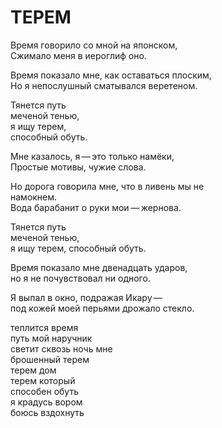 # ТЕРЕМ

<div>

Время говорило со мной на японском,\
Сжимало меня в иероглиф оно.

Время показало мне, как оставаться плоским,\
Но я непослушный сматывался веретеном.

Тянется путь\
меченой тенью,\
я ищу терем,\
способный обуть.

Мне казалось, я&thinsp;&mdash;&thinsp;это только намёки,\
Простые мотивы, чужие слова.

Но дорога говорила мне, что в ливень мы не\
намокнем.\
Вода барабанит о руки мои&thinsp;&mdash;&thinsp;жернова.

Тянется путь\
меченой тенью,\
я ищу терем, способный обуть.

Время показало мне двенадцать ударов,\
но я не почувствовал ни одного.

Я выпал в окно, подражая Икару&thinsp;&mdash;&thinsp;\
под кожей моей перьями дрожало стекло.

теплится время\
путь мой наручник\
светит сквозь ночь мне\
брошенный терем\
терем дом\
терем который\
способен обуть\
я крадусь вором\
боюсь вздохнуть

</div>
